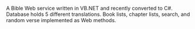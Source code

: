 A Bible Web service written in VB.NET and recently converted to C#.  Database holds 5 different translations.  Book lists, chapter lists, search, and random verse implemented as Web methods.